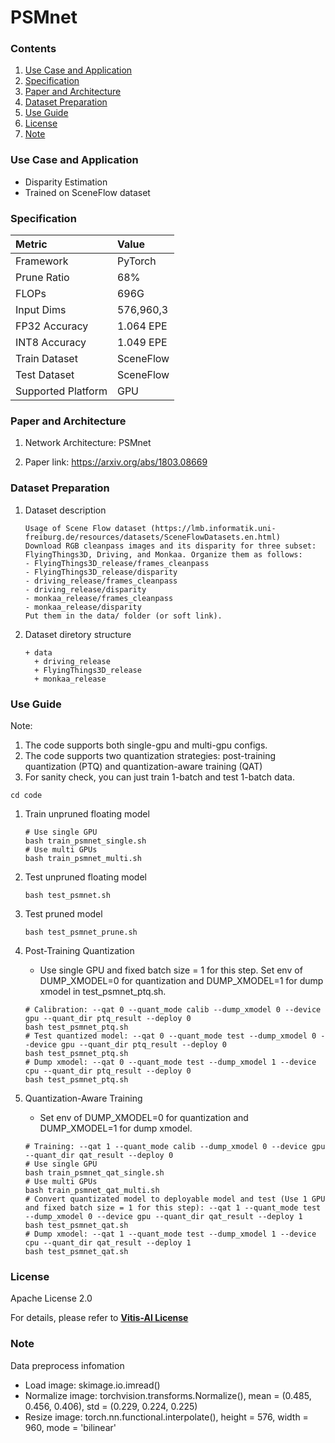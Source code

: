 # PSMnet


### Contents
1. [Use Case and Application](#Use-Case-and-Application)
2. [Specification](#Specification)
3. [Paper and Architecture](#Paper-and-Architecture)
4. [Dataset Preparation](#Dataset-Preparation)
5. [Use Guide](#Use-Guide)
6. [License](#License)
7. [Note](#Note)


### Use Case and Application

   - Disparity Estimation
   - Trained on SceneFlow dataset
   
   
### Specification

| Metric             | Value                                   |
| :----------------- | :-------------------------------------- |
| Framework          | PyTorch                                 |
| Prune Ratio        | 68%                                     |
| FLOPs              | 696G                                    |
| Input Dims         | 576,960,3                               |
| FP32 Accuracy      | 1.064 EPE                               |
| INT8 Accuracy      | 1.049 EPE                               |
| Train Dataset      | SceneFlow                               |
| Test Dataset       | SceneFlow                               |
| Supported Platform | GPU                                     |
  

### Paper and Architecture 

1. Network Architecture: PSMnet
 
2. Paper link: https://arxiv.org/abs/1803.08669
  
  
### Dataset Preparation

1. Dataset description

    ```
    Usage of Scene Flow dataset (https://lmb.informatik.uni-freiburg.de/resources/datasets/SceneFlowDatasets.en.html)
    Download RGB cleanpass images and its disparity for three subset: FlyingThings3D, Driving, and Monkaa. Organize them as follows:
    - FlyingThings3D_release/frames_cleanpass
    - FlyingThings3D_release/disparity
    - driving_release/frames_cleanpass
    - driving_release/disparity
    - monkaa_release/frames_cleanpass
    - monkaa_release/disparity
    Put them in the data/ folder (or soft link).
    ```

2. Dataset diretory structure
   ```
   + data
     + driving_release
     + FlyingThings3D_release
     + monkaa_release
    ```

	

### Use Guide

Note:
1) The code supports both single-gpu and multi-gpu configs.
2) The code supports two quantization strategies: post-training quantization (PTQ) and quantization-aware training (QAT)
3) For sanity check, you can just train 1-batch and test 1-batch data.

```shell
cd code
```

1. Train unpruned floating model
    ```shell
    # Use single GPU
    bash train_psmnet_single.sh
    # Use multi GPUs
    bash train_psmnet_multi.sh
    ```

2. Test unpruned floating model
    ```shell
    bash test_psmnet.sh
    ```

3. Test pruned model
    ```shell
    bash test_psmnet_prune.sh
    ```

4. Post-Training Quantization
    - Use single GPU and fixed batch size = 1 for this step. Set env of DUMP_XMODEL=0 for quantization and DUMP_XMODEL=1 for dump xmodel in test_psmnet_ptq.sh.
    ```shell
    # Calibration: --qat 0 --quant_mode calib --dump_xmodel 0 --device gpu --quant_dir ptq_result --deploy 0
    bash test_psmnet_ptq.sh
    # Test quantized model: --qat 0 --quant_mode test --dump_xmodel 0 --device gpu --quant_dir ptq_result --deploy 0
    bash test_psmnet_ptq.sh
    # Dump xmodel: --qat 0 --quant_mode test --dump_xmodel 1 --device cpu --quant_dir ptq_result --deploy 0
    bash test_psmnet_ptq.sh
    ```

5. Quantization-Aware Training
    - Set env of DUMP_XMODEL=0 for quantization and DUMP_XMODEL=1 for dump xmodel.
    ```shell
    # Training: --qat 1 --quant_mode calib --dump_xmodel 0 --device gpu --quant_dir qat_result --deploy 0
    # Use single GPU
    bash train_psmnet_qat_single.sh
    # Use multi GPUs
    bash train_psmnet_qat_multi.sh
    # Convert quantizated model to deployable model and test (Use 1 GPU and fixed batch size = 1 for this step): --qat 1 --quant_mode test --dump_xmodel 0 --device gpu --quant_dir qat_result --deploy 1
    bash test_psmnet_qat.sh
    # Dump xmodel: --qat 1 --quant_mode test --dump_xmodel 1 --device cpu --quant_dir qat_result --deploy 1
    bash test_psmnet_qat.sh
    ```
	

### License

Apache License 2.0

For details, please refer to **[Vitis-AI License](https://github.com/Xilinx/Vitis-AI/blob/master/LICENSE)**


### Note

Data preprocess infomation
  
  - Load image: skimage.io.imread()                  
  - Normalize image: torchvision.transforms.Normalize(), mean = (0.485, 0.456, 0.406), std = (0.229, 0.224, 0.225)
  - Resize image: torch.nn.functional.interpolate(), height = 576, width = 960, mode = 'bilinear' 
  
  
  
